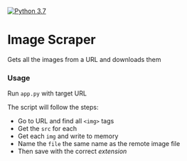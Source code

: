[![Python 3.7](https://img.shields.io/badge/Python-3.6-blue.svg)](https://www.python.org/downloads/release/python-374/)

# Image Scraper
Gets all the images from a URL and downloads them

### Usage

Run `app.py` with target URL

The script will follow the steps:
- Go to URL and find all `<img>` tags
- Get the `src` for each
- Get each `img` and write to memory
- Name the `file` the same name as the remote image file
- Then save with the correct *extension*